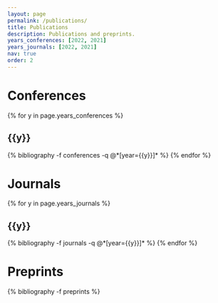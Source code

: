 ```yaml
---
layout: page
permalink: /publications/
title: Publications
description: Publications and preprints.
years_conferences: [2022, 2021]
years_journals: [2022, 2021]
nav: true
order: 2
---
```

<!-- _pages/publications.md -->
<div class="publications">

<h1>Conferences</h1>
{% for y in page.years_conferences %}
  <h2 class="year">{{y}}</h2>
  {% bibliography -f conferences -q @*[year={{y}}]* %}
{% endfor %}

<h1>Journals</h1>
{% for y in page.years_journals %}
  <h2 class="year">{{y}}</h2>
  {% bibliography -f journals -q @*[year={{y}}]* %}
{% endfor %}

<h1>Preprints</h1>
{% bibliography -f preprints %}

</div>
